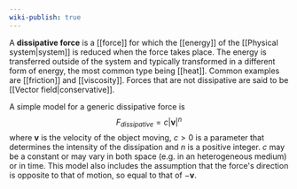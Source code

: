 ```yaml
---
wiki-publish: true
---
```

A **dissipative force** is a [[force]] for which the [[energy]] of the [[Physical system|system]] is reduced when the force takes place. The energy is transferred outside of the system and typically transformed in a different form of energy, the most common type being [[heat]]. Common examples are [[friction]] and [[viscosity]]. Forces that are not dissipative are said to be [[Vector field|conservative]].

A simple model for a generic dissipative force is
$$F_{dissipative}=c|\mathbf{v}|^{n}$$
where $\mathbf{v}$ is the velocity of the object moving, $c>0$ is a parameter that determines the intensity of the dissipation and $n$ is a positive integer. $c$ may be a constant or may vary in both space (e.g. in an heterogeneous medium) or in time. This model also includes the assumption that the force's direction is opposite to that of motion, so equal to that of $-\mathbf{v}$.